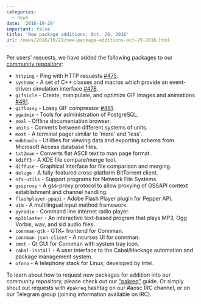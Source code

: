 ```yaml
---
categories:
  - news
date: '2016-10-29'
important: false
title: 'New package additions: Oct. 29, 2016'
url: /news/2016/10/29/new-package-additions-oct-29-2016.html
---
```



Per users' requests, we have added the following packages to our [community repository](https://repo.aosc.io/):

- `httping` - Ping with HTTP requests [#475](https://github.com/AOSC-Dev/aosc-os-abbs/issues/475).
- `systemc` - A set of C++ classes and macros which provide an event-driven simulation interface [#478](https://github.com/AOSC-Dev/aosc-os-abbs/issues/478).
- `gifsicle` - Create, manipulate, and optimize GIF images and animations [#481](https://github.com/AOSC-Dev/aosc-os-abbs/issues/481).
- `giflossy` - Lossy GIF compressor [#481](https://github.com/AOSC-Dev/aosc-os-abbs/issues/481).
- `pgadmin` - Tools for administration of PostgreSQL.
- `zeal` - Offline documentation browser.
- `units` - Converts between different systems of units.
- `most` - A terminal pager similar to 'more' and 'less'.
- `mdbtools` - Utilities for viewing data and exporting schema from Microsoft Access database files.
- `txt2man` - Converts flat ASCII text to man page format.
- `kdiff3` - A KDE file compare/merge tool.
- `diffuse` - Graphical interface for file comparison and merging.
- `deluge` - A fully-featured cross-platform ​BitTorrent client.
- `nfs-utils` - Support programs for Network File Systems.
- `gssproxy` - A gss-proxy protocol to allow proxying of GSSAPI context establishment and channel handling.
- `flashplayer-ppapi` - Adobe Flash Player plugin for Pepper API.
- `uim` - A multilingual input method framework.
- `pyradio` - Command line internet radio player.
- `mp3blaster` - An interactive text-based program that plays MP3, Ogg Vorbis, wav, and sid audio files.
- `connman-gtk` - GTK+ frontend for Connman.
- `connman-json-client` - A ncurses UI for connman.
- `cmst` - Qt GUI for Connman with system tray icon.
- `cabal-install` - A user interface to the Cabal/Hackage automation and package management system.
- `ofono` - A telephony stack for Linux, developed by Intel.

To learn about how to request new packages for addition into our community repository, please check out our ["pakreq"](https://github.com/AOSC-Dev/aosc-os-abbs/blob/staging/CONTRIBUTING.md#hey-i-need-a-new-package) guide. Or simply shout out requests with `#pakreq` hashtag on our #aosc IRC channel, or on our Telegram group (joining information available on IRC).